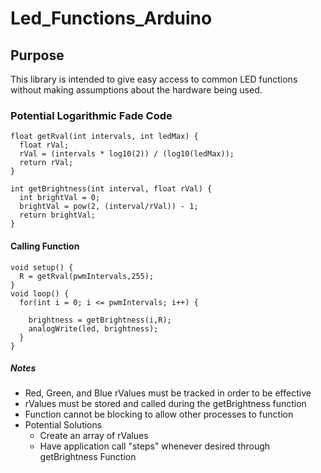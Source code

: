 # Led_Functions_Arduino

## Purpose

This library is intended to give easy access to common LED functions without making assumptions about the hardware being used.


### Potential Logarithmic Fade Code


```arduino
float getRval(int intervals, int ledMax) {
  float rVal;
  rVal = (intervals * log10(2)) / (log10(ledMax));
  return rVal;
}

int getBrightness(int interval, float rVal) {
  int brightVal = 0;
  brightVal = pow(2, (interval/rVal)) - 1;
  return brightVal;
}
```

#### Calling Function


```arduino
void setup() {
  R = getRval(pwmIntervals,255);
}
void loop() {
  for(int i = 0; i <= pwmIntervals; i++) {
    
    brightness = getBrightness(i,R);
    analogWrite(led, brightness);
  }
}

```

##### Notes

* Red, Green, and Blue rValues must be tracked in order to be effective
* rValues must be stored and called during the getBrightness function
* Function cannot be blocking to allow other processes to function
* Potential Solutions
  * Create an array of rValues
  * Have application call "steps" whenever desired through getBrightness Function
